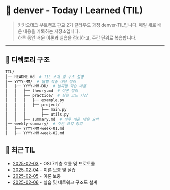 # 📝 denver - Today I Learned (TIL)

> 카카오테크 부트캠프 판교 2기 클라우드 과정 denver-TIL입니다.
> 매일 새로 배운 내용을 기록하는 저장소입니다.  
> 하루 동안 배운 이론과 실습을 정리하고, 주간 단위로 복습합니다.

---

## 📂 디렉토리 구조

```bash
TIL/
│── README.md  # TIL 소개 및 구조 설명
│── YYYY-MM/  # 월별 학습 내용 정리
│   ├── YYYY-MM-DD/  # 날짜별 학습 내용
│   │   ├── theory.md  # 이론 정리
│   │   ├── practice/  # 실습 코드 저장
│   │   │   ├── example.py
│   │   │   ├── project/
│   │   │       ├── main.py
│   │   │       ├── utils.py
│   │   ├── summary.md  # 하루 배운 내용 요약
│── weekly-summary/  # 주간 요약 정리
│   ├── YYYY-MM-week-01.md
│   ├── YYYY-MM-week-02.md
```
## 📅 최근 TIL
- [2025-02-03](./2025-02/2025-02-03/theory.md) - OSI 7계층 흐름 및 프로토콜
- [2025-02-04](./2025-02/2025-02-04/theory.md) - 이론 보충 및 실습
- [2025-02-05](./2025-02/2025-02-05/theory.md) - 이론 보충
- [2025-02-06](./2025-02/2025-02-06/theory.md) - 실습 및 네트워크 구조도 설계